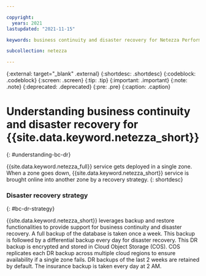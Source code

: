 ```yaml
---

copyright:
  years: 2021
lastupdated: "2021-11-15"

keywords: business continuity and disaster recovery for Netezza Performance Server as a Service, business continuity, disaster recovery, 

subcollection: netezza

---
```

{:external: target="_blank" .external}
{:shortdesc: .shortdesc}
{:codeblock: .codeblock}
{:screen: .screen}
{:tip: .tip}
{:important: .important}
{:note: .note}
{:deprecated: .deprecated} 
{:pre: .pre}
{:caption: .caption}

# Understanding business continuity and disaster recovery for {{site.data.keyword.netezza_short}}
{: #understanding-bc-dr}

{{site.data.keyword.netezza_full}} service gets deployed in a single zone. When a zone goes down, {{site.data.keyword.netezza_short}} service is brought online into another zone by a recovery strategy.
{: shortdesc}

### Disaster recovery strategy
{: #bc-dr-strategy}

{{site.data.keyword.netezza_short}} leverages backup and restore functionalities to provide support for business continuity and disaster recovery. A full backup of the database is taken once a week. This backup is followed by a differential backup every day for disaster recovery. This DR backup is encrypted and stored in Cloud Object Storage (COS). COS replicates each DR backup across multiple cloud regions to ensure availability if a single zone fails. DR backups of the last 2 weeks are retained by default. The insurance backup is taken every day at 2 AM.
